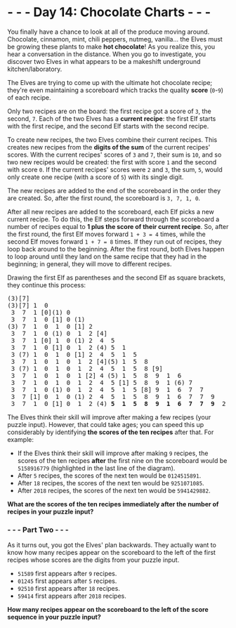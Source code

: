 # - - - Day 14: Chocolate Charts - - -

You finally have a chance to look at all of the produce moving around. Chocolate, cinnamon, mint, chili peppers, nutmeg, vanilla... the Elves must be growing these plants to make **hot chocolate**! As you realize this, you hear a conversation in the distance. When you go to investigate, you discover two Elves in what appears to be a makeshift underground kitchen/laboratory.

The Elves are trying to come up with the ultimate hot chocolate recipe; they're even maintaining a scoreboard which tracks the quality **score** (``0``-``9``) of each recipe.

Only two recipes are on the board: the first recipe got a score of ``3``, the second, ``7``. Each of the two Elves has a **current recipe**: the first Elf starts with the first recipe, and the second Elf starts with the second recipe.

To create new recipes, the two Elves combine their current recipes. This creates new recipes from the **digits of the sum** of the current recipes' scores. With the current recipes' scores of ``3`` and ``7``, their sum is ``10``, and so two new recipes would be created: the first with score ``1`` and the second with score ``0``. If the current recipes' scores were ``2`` and ``3``, the sum, ``5``, would only create one recipe (with a score of ``5``) with its single digit.

The new recipes are added to the end of the scoreboard in the order they are created. So, after the first round, the scoreboard is ``3, 7, 1, 0``.

After all new recipes are added to the scoreboard, each Elf picks a new current recipe. To do this, the Elf steps forward through the scoreboard a number of recipes equal to **1 plus the score of their current recipe**. So, after the first round, the first Elf moves forward ``1 + 3 = 4`` times, while the second Elf moves forward ``1 + 7 = 8`` times. If they run out of recipes, they loop back around to the beginning. After the first round, both Elves happen to loop around until they land on the same recipe that they had in the beginning; in general, they will move to different recipes.

Drawing the first Elf as parentheses and the second Elf as square brackets, they continue this process:

<pre>
(3)[7]
(3)[7] 1  0
 3  7  1 [0](1) 0
 3  7  1  0 [1] 0 (1)
(3) 7  1  0  1  0 [1] 2
 3  7  1  0 (1) 0  1  2 [4]
 3  7  1 [0] 1  0 (1) 2  4  5
 3  7  1  0 [1] 0  1  2 (4) 5  1
 3 (7) 1  0  1  0 [1] 2  4  5  1  5
 3  7  1  0  1  0  1  2 [4](5) 1  5  8
 3 (7) 1  0  1  0  1  2  4  5  1  5  8 [9]
 3  7  1  0  1  0  1 [2] 4 (5) 1  5  8  9  1  6
 3  7  1  0  1  0  1  2  4  5 [1] 5  8  9  1 (6) 7
 3  7  1  0 (1) 0  1  2  4  5  1  5 [8] 9  1  6  7  7
 3  7 [1] 0  1  0 (1) 2  4  5  1  5  8  9  1  6  7  7  9
 3  7  1  0 [1] 0  1  2 (4) <b>5  1  5  8  9  1  6  7  7  9</b>  2
</pre>

The Elves think their skill will improve after making a few recipes (your puzzle input). However, that could take ages; you can speed this up considerably by identifying **the scores of the ten recipes** after that. For example:

* If the Elves think their skill will improve after making ``9`` recipes, the scores of the ten recipes **after** the first nine on the scoreboard would be ``5158916779`` (highlighted in the last line of the diagram).
* After ``5`` recipes, the scores of the next ten would be ``0124515891``.
* After ``18`` recipes, the scores of the next ten would be ``9251071085``.
* After ``2018`` recipes, the scores of the next ten would be ``5941429882``.

**What are the scores of the ten recipes immediately after the number of recipes in your puzzle input?**


### - - - Part Two - - -

As it turns out, you got the Elves' plan backwards. They actually want to know how many recipes appear on the scoreboard to the left of the first recipes whose scores are the digits from your puzzle input.

* ``51589`` first appears after ``9`` recipes.
* ``01245`` first appears after ``5`` recipes.
* ``92510`` first appears after ``18`` recipes.
* ``59414`` first appears after ``2018`` recipes.

**How many recipes appear on the scoreboard to the left of the score sequence in your puzzle input?**
